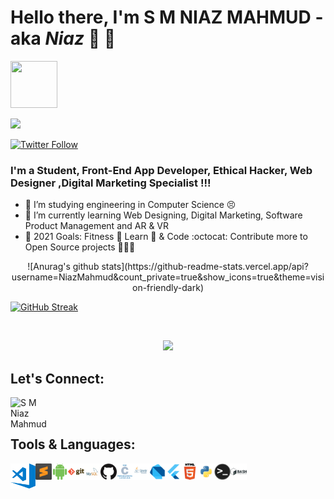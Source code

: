

# Hello there, I'm S M NIAZ MAHMUD - aka *Niaz* :boy: 👋
<img src="https://media.giphy.com/media/IThjAlJnD9WNO/giphy.gif" width="75" height="75" /> 
<br />

![](https://komarev.com/ghpvc/?username=NiazMahmud&color=red&style=flat-square&label=People+Watched+This)


[![Twitter Follow](https://img.shields.io/twitter/follow/Niaz_Mahmud?color=1DA1F2&logo=twitter&style=for-the-badge)](https://twitter.com/intent/follow?original_referer=https%3A%2F%2Fgithub.com%2FNiaz_Mahmud&screen_name=Niaz_Mahmud)

### I'm a Student, Front-End App Developer, Ethical Hacker, Web Designer ,Digital Marketing Specialist !!!
- 🔭 I’m studying engineering in Computer Science :persevere:
- 🌱 I’m currently learning Web Designing, Digital Marketing, Software Product Management and AR & VR
- 🥅 2021 Goals: Fitness 💪 Learn :eyes: & Code :octocat: Contribute more to Open Source projects 👨🏻‍💻


<p align="center"  height="150px">
![Anurag's github stats](https://github-readme-stats.vercel.app/api?username=NiazMahmud&count_private=true&show_icons=true&theme=vision-friendly-dark)
<br />

[![GitHub Streak](https://github-readme-streak-stats.herokuapp.com/?user=NiazMahmud&theme=highcontrast)](https://github.com/DenverCoder1/github-readme-streak-stats)
</p>

<br />
<p align="center">
  <img width="800px" src="https://activity-graph.herokuapp.com/graph?username=NiazMahmud&theme=xcode" />
  
</p>


## Let's Connect:

[<img align="left" alt="S M Niaz Mahmud " width="60px" src="https://img.icons8.com/doodle/48/4a90e2/linkedin-circled.png" />][linkedin]

<br />
<br />


## Tools & Languages:
<img align="left" alt="Visual Studio Code" width="40px" src="https://raw.githubusercontent.com/github/explore/80688e429a7d4ef2fca1e82350fe8e3517d3494d/topics/visual-studio-code/visual-studio-code.png" />
<img align="left" alt="Sublime Text" width="26px" src="https://raw.githubusercontent.com/github/explore/80688e429a7d4ef2fca1e82350fe8e3517d3494d/topics/sublime-text/sublime-text.png" />
<img align="left" alt="Android Studio " width="26px" src="https://raw.githubusercontent.com/github/explore/80688e429a7d4ef2fca1e82350fe8e3517d3494d/topics/android/android.png" />
<img align="left" alt="Git" width="26px" src="https://raw.githubusercontent.com/github/explore/80688e429a7d4ef2fca1e82350fe8e3517d3494d/topics/git/git.png" />
<img align="left" alt="MySQL" width="26px" src="https://raw.githubusercontent.com/github/explore/80688e429a7d4ef2fca1e82350fe8e3517d3494d/topics/mysql/mysql.png" />
<img align="left" alt="GitHub" width="26px" src="https://raw.githubusercontent.com/github/explore/78df643247d429f6cc873026c0622819ad797942/topics/github/github.png" />
<img align="left" alt="c" width="26px" src="https://raw.githubusercontent.com/github/explore/80688e429a7d4ef2fca1e82350fe8e3517d3494d/topics/c/c.png" />
<img align="left" alt="java" width="26px" src="https://raw.githubusercontent.com/github/explore/80688e429a7d4ef2fca1e82350fe8e3517d3494d/topics/java/java.png" />
<img align="left" alt="Dart" width="26px" src="https://raw.githubusercontent.com/github/explore/80688e429a7d4ef2fca1e82350fe8e3517d3494d/topics/dart/dart.png" />
<img align="left" alt="flutter" width="26px" src="https://raw.githubusercontent.com/github/explore/80688e429a7d4ef2fca1e82350fe8e3517d3494d/topics/flutter/flutter.png" />
<img align="left" alt="HTML5" width="26px" src="https://raw.githubusercontent.com/github/explore/80688e429a7d4ef2fca1e82350fe8e3517d3494d/topics/html/html.png" />
<img align="left" alt="python" width="26px" src="https://raw.githubusercontent.com/github/explore/80688e429a7d4ef2fca1e82350fe8e3517d3494d/topics/python/python.png" />
<img align="left" alt="Terminal" width="26px" src="https://raw.githubusercontent.com/github/explore/80688e429a7d4ef2fca1e82350fe8e3517d3494d/topics/terminal/terminal.png" />
<img align="left" alt="bash" width="26px" src="https://raw.githubusercontent.com/github/explore/80688e429a7d4ef2fca1e82350fe8e3517d3494d/topics/bash/bash.png" />
<br />
<br />


[linkedin]: https://www.linkedin.com/in/s-m-niaz-mahmud-7819991a7/

